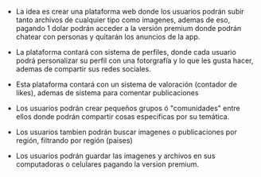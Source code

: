 * La idea es crear una plataforma web donde los usuarios podrán subir tanto archivos de cualquier tipo como imagenes, ademas de eso, pagando 1 dolar podrán acceder a la versión premium donde podrán chatear con personas y quitarán los anuncios de la app. 

* La plataforma contará con sistema de perfiles, donde cada usuario podrá personalizar su perfil con una fotorgrafía y lo que les gusta hacer, ademas de compartir sus redes sociales.

* Esta plataforma contará con un sistema de valoración (contador de likes), ademas de sistema para comentar publicaciones

* Los usuarios podrán crear pequeños grupos ó "comunidades" entre ellos donde podrán compartir cosas especificas por su temática. 

* Los usuarios tambien podrán buscar imagenes o publicaciones por región, filtrando por región (paises) 

* Los usuarios podrán guardar las imagenes y archivos en sus computadoras o celulares pagando la version premium.
